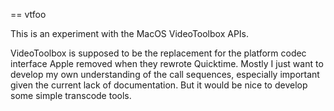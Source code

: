 == vtfoo

This is an experiment with the MacOS VideoToolbox APIs.

VideoToolbox is supposed to be the replacement for the platform
codec interface Apple removed when they rewrote Quicktime.
Mostly I just want to develop my own understanding of the call
sequences, especially important given the current lack of documentation.
But it would be nice to develop some simple transcode tools.
